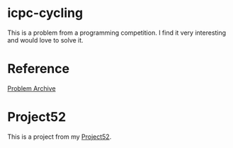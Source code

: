 # icpc-cycling
This is a problem from a programming competition. I find it very interesting
and would love to solve it.

# Reference
[Problem Archive](https://icpcarchive.ecs.baylor.edu/index.php?option=com_onlinejudge&Itemid=8&category=569&page=show_problem&problem=4279)

# Project52
This is a project from my [Project52](https://github.com/jutkko/project52).
